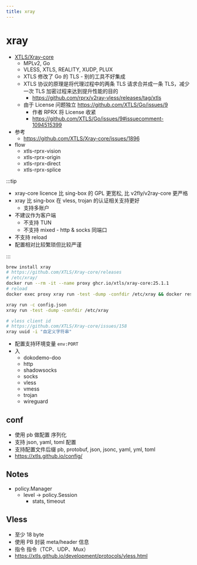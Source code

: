 ```yaml
---
title: xray
---
```


# xray

- [XTLS/Xray-core](https://github.com/XTLS/Xray-core)
  - MPLv2, Go
  - VLESS, XTLS, REALITY, XUDP, PLUX
  - XTLS 修改了 Go 的 TLS - 别的工具不好集成
  - XTLS 协议的原理是将代理过程中的两条 TLS 请求合并成一条 TLS，减少一次 TLS 加密过程来达到提升性能的目的
    - https://github.com/rprx/v2ray-vless/releases/tag/xtls
  - 由于 License 问题独立 https://github.com/XTLS/Go/issues/9
    - 作者 RPRX 将 License 收紧
    - https://github.com/XTLS/Go/issues/9#issuecomment-1094515399
- 参考
  - https://github.com/XTLS/Xray-core/issues/1896
- flow
  - xtls-rprx-vision
  - xtls-rprx-origin
  - xtls-rprx-direct
  - xtls-rprx-splice

:::tip

- xray-core licence 比 sing-box 的 GPL 更宽松, 比 v2fly/v2ray-core 更严格
- xray 比 sing-box 在 vless, trojan 的认证相关支持更好
  - 支持多账户
- 不建议作为客户端
  - 不支持 TUN
  - 不支持 mixed - http & socks 同端口
- 不支持 reload
- 配置相对比较繁琐但比较严谨

:::

```bash
brew install xray
# https://github.com/XTLS/Xray-core/releases
# /etc/xray/
docker run --rm -it --name proxy ghcr.io/xtls/xray-core:25.1.1
# reload
docker exec proxy xray run -test -dump -confdir /etc/xray && docker restart proxy && docker logs -f --tail 100 proxy

xray run -c config.json
xray run -test -dump -confdir /etc/xray

# vless client id
# https://github.com/XTLS/Xray-core/issues/158
xray uuid -i "自定义字符串"
```

- 配置支持环境变量 `env:PORT`
- 入
  - dokodemo-doo
  - http
  - shadowsocks
  - socks
  - vless
  - vmess
  - trojan
  - wireguard

## conf

- 使用 pb 做配置 序列化
- 支持 json, yaml, toml 配置
- 支持配置文件后缀 pb, protobuf, json, jsonc, yaml, yml, toml
- https://xtls.github.io/config/

## Notes

- policy.Manager
  - level -> policy.Session
    - stats, timeout

## Vless

- 至少 18 byte
- 使用 PB 封装 meta/header 信息
- 指令 指令（TCP、UDP、Mux）
- https://xtls.github.io/development/protocols/vless.html
